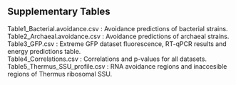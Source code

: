 ## Supplementary Tables

Table1_Bacterial.avoidance.csv : Avoidance predictions of bacterial strains.  
Table2_Archaeal.avoidance.csv : Avoidance predictions of archaeal strains.  
Table3_GFP.csv : Extreme GFP dataset fluorescence, RT-qPCR results and energy predictions table.  
Table4_Correlations.csv : Correlations and p-values for all datasets.  
Table5_Thermus_SSU_profile.csv : RNA avoidance regions and inaccesible regions of Thermus ribosomal SSU.
